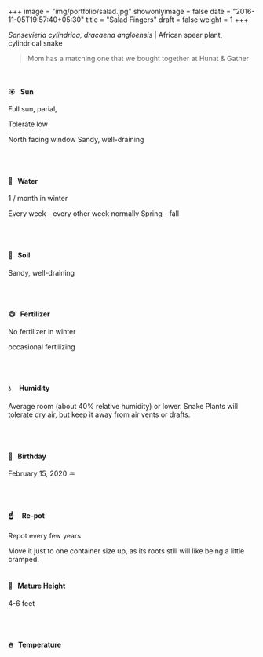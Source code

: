 +++
image = "img/portfolio/salad.jpg"
showonlyimage = false
date = "2016-11-05T19:57:40+05:30"
title = "Salad Fingers"
draft = false
weight = 1
+++

*Sansevieria cylindrica, dracaena angloensis* | African spear plant, cylindrical snake
<!--more-->

> Mom has a matching one that we bought together at Hunat & Gather

</br>

#### :sunny:  &nbsp; Sun
Full sun, parial,

Tolerate low

North facing window
Sandy, well-draining

</br></br>

#### :ocean:  &nbsp; Water
1 / month in winter

Every week - every other week normally
Spring - fall

</br></br>

#### :seedling:  &nbsp; Soil
Sandy, well-draining

</br></br>

#### :yum:  &nbsp; Fertilizer
No fertilizer in winter

occasional fertilizing

</br></br>

#### :droplet: &nbsp; &nbsp; Humidity
Average room (about 40% relative humidity) or lower. Snake Plants will tolerate dry air, but keep it away from air vents or drafts.

</br></br>

#### :cake:  &nbsp; Birthday
February 15, 2020 :aquarius:

</br></br>

#### :point_up:  &nbsp;&nbsp;&nbsp; Re-pot
Repot every few years

Move it just to one container size up, as its roots still will like being a little cramped.
</br></br>

#### :triumph:  &nbsp; Mature Height
4-6 feet

</br></br>

#### :fire:  &nbsp; Temperature

</br></br>
